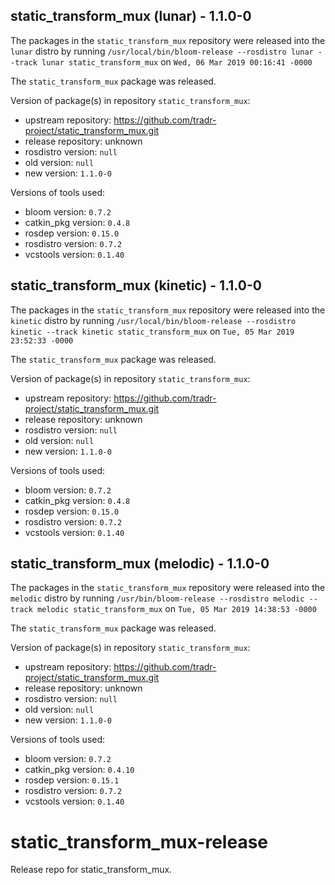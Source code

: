 ## static_transform_mux (lunar) - 1.1.0-0

The packages in the `static_transform_mux` repository were released into the `lunar` distro by running `/usr/local/bin/bloom-release --rosdistro lunar --track lunar static_transform_mux` on `Wed, 06 Mar 2019 00:16:41 -0000`

The `static_transform_mux` package was released.

Version of package(s) in repository `static_transform_mux`:

- upstream repository: https://github.com/tradr-project/static_transform_mux.git
- release repository: unknown
- rosdistro version: `null`
- old version: `null`
- new version: `1.1.0-0`

Versions of tools used:

- bloom version: `0.7.2`
- catkin_pkg version: `0.4.8`
- rosdep version: `0.15.0`
- rosdistro version: `0.7.2`
- vcstools version: `0.1.40`


## static_transform_mux (kinetic) - 1.1.0-0

The packages in the `static_transform_mux` repository were released into the `kinetic` distro by running `/usr/local/bin/bloom-release --rosdistro kinetic --track kinetic static_transform_mux` on `Tue, 05 Mar 2019 23:52:33 -0000`

The `static_transform_mux` package was released.

Version of package(s) in repository `static_transform_mux`:

- upstream repository: https://github.com/tradr-project/static_transform_mux.git
- release repository: unknown
- rosdistro version: `null`
- old version: `null`
- new version: `1.1.0-0`

Versions of tools used:

- bloom version: `0.7.2`
- catkin_pkg version: `0.4.8`
- rosdep version: `0.15.0`
- rosdistro version: `0.7.2`
- vcstools version: `0.1.40`


## static_transform_mux (melodic) - 1.1.0-0

The packages in the `static_transform_mux` repository were released into the `melodic` distro by running `/usr/bin/bloom-release --rosdistro melodic --track melodic static_transform_mux` on `Tue, 05 Mar 2019 14:38:53 -0000`

The `static_transform_mux` package was released.

Version of package(s) in repository `static_transform_mux`:

- upstream repository: https://github.com/tradr-project/static_transform_mux.git
- release repository: unknown
- rosdistro version: `null`
- old version: `null`
- new version: `1.1.0-0`

Versions of tools used:

- bloom version: `0.7.2`
- catkin_pkg version: `0.4.10`
- rosdep version: `0.15.1`
- rosdistro version: `0.7.2`
- vcstools version: `0.1.40`


# static_transform_mux-release
Release repo for static_transform_mux.
